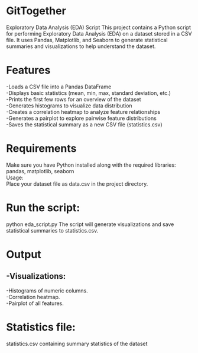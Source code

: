 # GitTogether

Exploratory Data Analysis (EDA) Script
This project contains a Python script for performing Exploratory Data Analysis (EDA) on a dataset stored in a CSV file. It uses Pandas, Matplotlib, and Seaborn to generate statistical summaries and visualizations to help understand the dataset.

# Features
 -Loads a CSV file into a Pandas DataFrame  
 -Displays basic statistics (mean, min, max, standard deviation, etc.)  
 -Prints the first few rows for an overview of the dataset  
 -Generates histograms to visualize data distribution  
 -Creates a correlation heatmap to analyze feature relationships  
 -Generates a pairplot to explore pairwise feature distributions  
 -Saves the statistical summary as a new CSV file (statistics.csv)  

# Requirements  
Make sure you have Python installed along with the required libraries:  
pandas, matplotlib, seaborn  
Usage:  
Place your dataset file as data.csv in the project directory.

# Run the script:

python eda_script.py
The script will generate visualizations and save statistical summaries to statistics.csv.

# Output
 ## -Visualizations:  
-Histograms of numeric columns.  
-Correlation heatmap.  
-Pairplot of all features.  

# Statistics file:

statistics.csv containing summary statistics of the dataset
